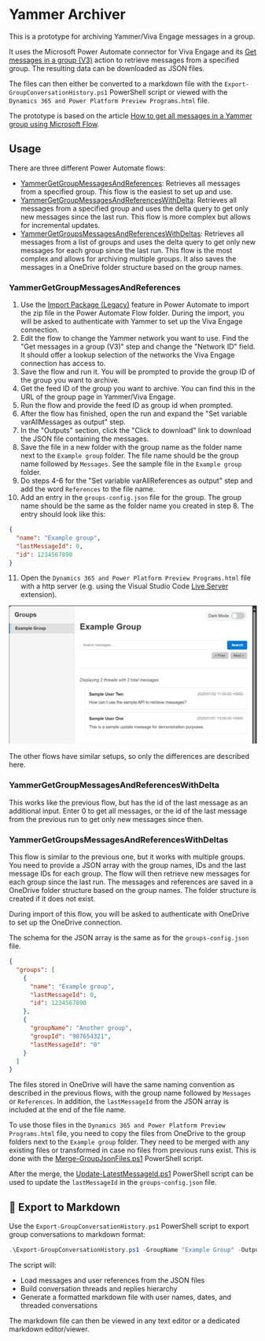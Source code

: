 # Yammer Archiver

This is a prototype for archiving Yammer/Viva Engage messages in a group.

It uses the Microsoft Power Automate connector for Viva Engage and its [Get messages in a group (V3)](https://learn.microsoft.com/en-us/connectors/yammer/#get-messages-in-a-group-(v3)) action to retrieve messages from a specified group. The resulting data can be downloaded as JSON files.

The files can then either be converted to a markdown file with the `Export-GroupConversationHistory.ps1` PowerShell script or viewed with the `Dynamics 365 and Power Platform Preview Programs.html` file.

The prototype is based on the article [How to get all messages in a Yammer group using Microsoft Flow](https://alextofan.com/2019/03/18/how-to-get-all-messages-in-a-yammer-group-using-microsoft-flow/).

## Usage

There are three different Power Automate flows:

- [YammerGetGroupMessagesAndReferences](Power%20Automate%20Flow/YammerGetGroupMessagesAndReferences_20250614103541.zip): Retrieves all messages from a specified group. This flow is the easiest to set up and use.
- [YammerGetGroupMessagesAndReferencesWithDelta](Power%20Automate%20Flow/YammerGetGroupMessagesAndReferencesWithDelta_20250622111937.zip): Retrieves all messages from a specified group and uses the delta query to get only new messages since the last run. This flow is more complex but allows for incremental updates.
- [YammerGetGroupsMessagesAndReferencesWithDeltas](Power%20Automate%20Flow/YammerGetGroupsMessagesAndReferencesWithDeltas_20250622111937.zip): Retrieves all messages from a list of groups and uses the delta query to get only new messages for each group since the last run. This flow is the most complex and allows for archiving multiple groups. It also saves the messages in a OneDrive folder structure based on the group names.

### YammerGetGroupMessagesAndReferences

1. Use the [Import Package (Legacy)](https://learn.microsoft.com/en-us/power-automate/export-import-flow-non-solution#import-a-flow) feature in Power Automate to import the zip file in the Power Automate Flow folder. During the import, you will be asked to authenticate with Yammer to set up the Viva Engage connection.
2. Edit the flow to change the Yammer network you want to use. Find the "Get messages in a group (V3)" step and change the "Network ID" field. It should offer a lookup selection of the networks the Viva Engage connection has access to.
3. Save the flow and run it. You will be prompted to provide the group ID of the group you want to archive.
4. Get the feed ID of the group you want to archive. You can find this in the URL of the group page in Yammer/Viva Engage.
5. Run the flow and provide the feed ID as group id when prompted.
6. After the flow has finished, open the run and expand the "Set variable varAllMessages as output" step.
7. In the "Outputs" section, click the "Click to download" link to download the JSON file containing the messages.
8. Save the file in a new folder with the group name as the folder name next to the `Example group` folder. The file name should be the group name followed by `Messages`. See the sample file in the `Example group` folder.
9. Do steps 4-6 for the "Set variable varAllReferences as output" step and add the word `References` to the file name.
10. Add an entry in the `groups-config.json` file for the group. The group name should be the same as the folder name you created in step 8. The entry should look like this:

```json
{
  "name": "Example group",
  "lastMessageId": 0,
  "id": 1234567890
}
```
11. Open the `Dynamics 365 and Power Platform Preview Programs.html` file with a http server (e.g. using the Visual Studio Code [Live Server](https://marketplace.visualstudio.com/items?itemName=ritwickdey.LiveServer) extension).

![Viewing the Example Group messages](ExampleGroupMessagesView.png)

The other flows have similar setups, so only the differences are described here.

### YammerGetGroupMessagesAndReferencesWithDelta

This works like the previous flow, but has the id of the last message as an additional input. Enter 0 to get all messages, or the id of the last message from the previous run to get only new messages since then.

### YammerGetGroupsMessagesAndReferencesWithDeltas

This flow is similar to the previous one, but it works with multiple groups. You need to provide a JSON array with the group names, IDs and the last message IDs for each group. The flow will then retrieve new messages for each group since the last run. The messages and references are saved in a OneDrive folder structure based on the group names. The folder structure is created if it does not exist.

During import of this flow, you will be asked to authenticate with OneDrive to set up the OneDrive connection.

The schema for the JSON array is the same as for the `groups-config.json` file.

```json
{
  "groups": [
    {
      "name": "Example group",
      "lastMessageId": 0,
      "id": 1234567890
    },
    {
      "groupName": "Another group",
      "groupId": "987654321",
      "lastMessageId": "0"
    }
  ]
}
```

The files stored in OneDrive will have the same naming convention as described in the previous flows, with the group name followed by `Messages` or `References`. In addition, the `lastMessageId` from the JSON array is included at the end of the file name.

To use those files in the `Dynamics 365 and Power Platform Preview Programs.html` file, you need to copy the files from OneDrive to the group folders next to the `Example group` folder. They need to be merged with any existing files or transformed in case no files from previous runs exist. This is done with the [Merge-GroupJsonFiles.ps1](Merge-GroupJsonFiles.ps1) PowerShell script. 

After the merge, the [Update-LatestMessageId.ps1](Update-LatestMessageId.ps1) PowerShell script can be used to update the `lastMessageId` in the `groups-config.json` file.

## 📄 Export to Markdown

Use the `Export-GroupConversationHistory.ps1` PowerShell script to export group conversations to markdown format:

```powershell
.\Export-GroupConversationHistory.ps1 -GroupName "Example Group" -OutputPath ".\makrdown\example-group.md"
```

The script will:
- Load messages and user references from the JSON files
- Build conversation threads and replies hierarchy 
- Generate a formatted markdown file with user names, dates, and threaded conversations

The markdown file can then be viewed in any text editor or a dedicated markdown editor/viewer.
